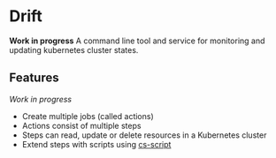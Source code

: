 # Drift

**Work in progress** A command line tool and service for monitoring and updating kubernetes cluster states.

## Features

*Work in progress*

* Create multiple jobs (called actions)
* Actions consist of multiple steps
* Steps can read, update or delete resources in a Kubernetes cluster
* Extend steps with scripts using [cs-script](https://github.com/oleg-shilo/cs-script)
